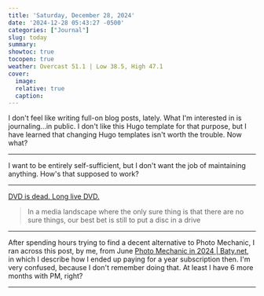 ```yaml
---
title: 'Saturday, December 28, 2024'
date: '2024-12-28 05:43:27 -0500'
categories: ["Journal"]
slug: today
summary: 
showtoc: true
tocopen: true
weather: Overcast 51.1 | Low 38.5, High 47.1
cover: 
  image: 
  relative: true
  caption: 
---
```


I don't feel like writing full-on blog posts, lately. What I'm interested in is journaling...in public. I don't like this Hugo template for that purpose, but I have learned that changing Hugo templates isn't worth the trouble. Now what?

----

I want to be entirely self-sufficient, but I don't want the job of maintaining anything. How's that supposed to work?

----

[DVD is dead. Long live DVD.](https://www.avclub.com/death-of-dvd-death-of-streaming-physical-media)

> In a media landscape where the only sure thing is that there are no sure things, our best bet is still to put a disc in a drive

----

After spending hours trying to find a decent alternative to Photo Mechanic, I ran across this post, by me, from June [Photo Mechanic in 2024 | Baty.net](/posts/2024/06/photo-mechanic-in-2024/), in which I describe how I ended up paying for a year subscription then. I'm very confused, because I don't remember doing that. At least I have 6 more months with PM, right?

----

